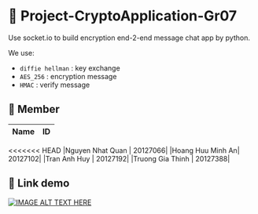 # 🔑 Project-CryptoApplication-Gr07

Use socket.io to build encryption end-2-end message chat app by python.

We use:
- `diffie hellman` : key exchange
- `AES_256` : encryption message
- `HMAC` : verify message

## 🤝 Member
|Name             |ID       |
|:---------------:|:-------:|
<<<<<<< HEAD
|Nguyen Nhat Quan | 20127066|
|Hoang Huu Minh An| 20127102|
|Tran Anh Huy     | 20127192|
|Truong Gia Thinh | 20127388|

## 🔗 Link demo
[![IMAGE ALT TEXT HERE](https://img.youtube.com/vi/jyrVcCYvgus/0.jpg)](https://www.youtube.com/watch?v=jyrVcCYvgus)